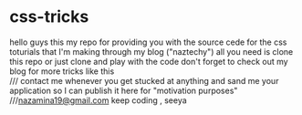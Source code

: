 # css-tricks
hello guys  this my repo for providing you with 
the source cede for the css toturials that I'm making through my blog ("naztechy")
all you need is clone this repo or just clone and play with the code 
don't forget to check out my blog for more tricks like this  
/// contact me whenever you get stucked at anything 
and sand me your application so I can publish it here for "motivation purposes"
///nazamina19@gmail.com
keep coding , seeya
